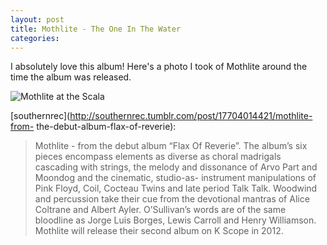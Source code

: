 ```yaml
---
layout: post
title: Mothlite - The One In The Water
categories: 
---
```

  

I absolutely love this album! Here's a photo I took of Mothlite around the
time the album was released.

![Mothlite at the
Scala](http://farm8.staticflickr.com/7191/6895985103_afe5a3565b_o_d.jpg)

[southernrec](http://southernrec.tumblr.com/post/17704014421/mothlite-from-
the-debut-album-flax-of-reverie):

> Mothlite - from the debut album “Flax Of Reverie”. The album’s six pieces
encompass elements as diverse as choral madrigals cascading with strings, the
melody and dissonance of Arvo Part and Moondog and the cinematic, studio-as-
instrument manipulations of Pink Floyd, Coil, Cocteau Twins and late period
Talk Talk. Woodwind and percussion take their cue from the devotional mantras
of Alice Coltrane and Albert Ayler. O’Sullivan’s words are of the same
bloodline as Jorge Luis Borges, Lewis Carroll and Henry Williamson. Mothlite
will release their second album on K Scope in 2012.
